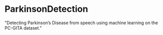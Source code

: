 # ParkinsonDetection
"Detecting Parkinson’s Disease from speech using machine learning on the PC-GITA dataset."
